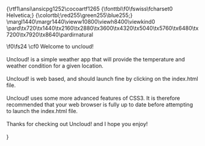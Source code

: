 {\rtf1\ansi\ansicpg1252\cocoartf1265
{\fonttbl\f0\fswiss\fcharset0 Helvetica;}
{\colortbl;\red255\green255\blue255;}
\margl1440\margr1440\vieww10800\viewh8400\viewkind0
\pard\tx720\tx1440\tx2160\tx2880\tx3600\tx4320\tx5040\tx5760\tx6480\tx7200\tx7920\tx8640\pardirnatural

\f0\fs24 \cf0 Welcome to uncloud!\
\
Uncloud! is a simple weather app that will provide the temperature and weather condition for a given location.\
\
Uncloud! is web based, and should launch fine by clicking on the index.html file.\
\
Uncloud! uses some more advanced features of CSS3. It is therefore recommended that your web browser is fully up to date before attempting to launch the index.html file.\
\
Thanks for checking out Uncloud! and I hope you enjoy!\
\
}